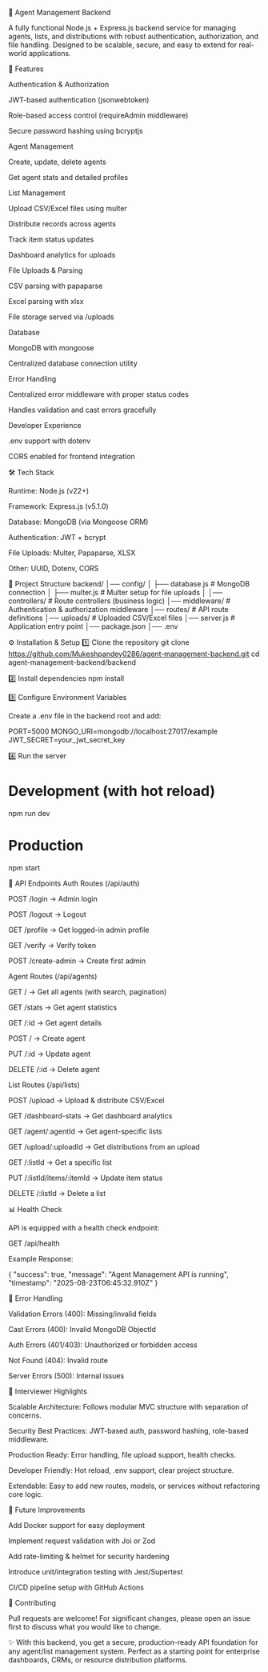 🚀 Agent Management Backend

A fully functional Node.js + Express.js backend service for managing agents, lists, and distributions with robust authentication, authorization, and file handling.
Designed to be scalable, secure, and easy to extend for real-world applications.

📌 Features

Authentication & Authorization

JWT-based authentication (jsonwebtoken)

Role-based access control (requireAdmin middleware)

Secure password hashing using bcryptjs

Agent Management

Create, update, delete agents

Get agent stats and detailed profiles

List Management

Upload CSV/Excel files using multer

Distribute records across agents

Track item status updates

Dashboard analytics for uploads

File Uploads & Parsing

CSV parsing with papaparse

Excel parsing with xlsx

File storage served via /uploads

Database

MongoDB with mongoose

Centralized database connection utility

Error Handling

Centralized error middleware with proper status codes

Handles validation and cast errors gracefully

Developer Experience

.env support with dotenv

CORS enabled for frontend integration

🛠️ Tech Stack

Runtime: Node.js (v22+)

Framework: Express.js (v5.1.0)

Database: MongoDB (via Mongoose ORM)

Authentication: JWT + bcrypt

File Uploads: Multer, Papaparse, XLSX

Other: UUID, Dotenv, CORS

📂 Project Structure
backend/
│── config/
│   ├── database.js       # MongoDB connection
│   ├── multer.js         # Multer setup for file uploads
│
│── controllers/          # Route controllers (business logic)
│── middleware/           # Authentication & authorization middleware
│── routes/               # API route definitions
│── uploads/              # Uploaded CSV/Excel files
│── server.js             # Application entry point
│── package.json
│── .env

⚙️ Installation & Setup
1️⃣ Clone the repository
git clone https://github.com/Mukeshpandey0286/agent-management-backend.git
cd agent-management-backend/backend

2️⃣ Install dependencies
npm install

3️⃣ Configure Environment Variables

Create a .env file in the backend root and add:

PORT=5000
MONGO_URI=mongodb://localhost:27017/example
JWT_SECRET=your_jwt_secret_key

4️⃣ Run the server
# Development (with hot reload)
npm run dev

# Production
npm start

🔑 API Endpoints
Auth Routes (/api/auth)

POST /login → Admin login

POST /logout → Logout

GET /profile → Get logged-in admin profile

GET /verify → Verify token

POST /create-admin → Create first admin

Agent Routes (/api/agents)

GET / → Get all agents (with search, pagination)

GET /stats → Get agent statistics

GET /:id → Get agent details

POST / → Create agent

PUT /:id → Update agent

DELETE /:id → Delete agent

List Routes (/api/lists)

POST /upload → Upload & distribute CSV/Excel

GET /dashboard-stats → Get dashboard analytics

GET /agent/:agentId → Get agent-specific lists

GET /upload/:uploadId → Get distributions from an upload

GET /:listId → Get a specific list

PUT /:listId/items/:itemId → Update item status

DELETE /:listId → Delete a list

📊 Health Check

API is equipped with a health check endpoint:

GET /api/health


Example Response:

{
  "success": true,
  "message": "Agent Management API is running",
  "timestamp": "2025-08-23T06:45:32.910Z"
}

🧪 Error Handling

Validation Errors (400): Missing/invalid fields

Cast Errors (400): Invalid MongoDB ObjectId

Auth Errors (401/403): Unauthorized or forbidden access

Not Found (404): Invalid route

Server Errors (500): Internal issues

📌 Interviewer Highlights

Scalable Architecture: Follows modular MVC structure with separation of concerns.

Security Best Practices: JWT-based auth, password hashing, role-based middleware.

Production Ready: Error handling, file upload support, health checks.

Developer Friendly: Hot reload, .env support, clear project structure.

Extendable: Easy to add new routes, models, or services without refactoring core logic.

🚀 Future Improvements

Add Docker support for easy deployment

Implement request validation with Joi or Zod

Add rate-limiting & helmet for security hardening

Introduce unit/integration testing with Jest/Supertest

CI/CD pipeline setup with GitHub Actions

🤝 Contributing

Pull requests are welcome! For significant changes, please open an issue first to discuss what you would like to change.

✨ With this backend, you get a secure, production-ready API foundation for any agent/list management system. Perfect as a starting point for enterprise dashboards, CRMs, or resource distribution platforms.
